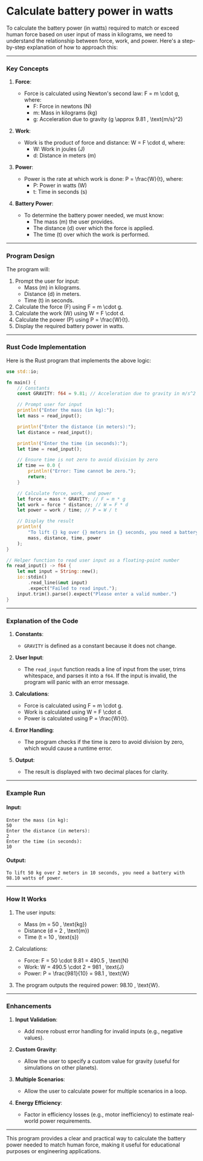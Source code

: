 # Calculate battery power in watts
To calculate the battery power (in watts) required to match or exceed human force based on user input of mass in kilograms, we need to understand the relationship between force, work, and power. Here's a step-by-step explanation of how to approach this:

---

### **Key Concepts**
1. **Force**:
   - Force is calculated using Newton's second law: F = m \cdot g, where:
     - F: Force in newtons (N)
     - m: Mass in kilograms (kg)
     - g: Acceleration due to gravity (g \approx 9.81 \, \text{m/s}^2)

2. **Work**:
   - Work is the product of force and distance: W = F \cdot d, where:
     - W: Work in joules (J)
     - d: Distance in meters (m)

3. **Power**:
   - Power is the rate at which work is done: P = \frac{W}{t}, where:
     - P: Power in watts (W)
     - t: Time in seconds (s)

4. **Battery Power**:
   - To determine the battery power needed, we must know:
     - The mass (m) the user provides.
     - The distance (d) over which the force is applied.
     - The time (t) over which the work is performed.

---

### **Program Design**
The program will:
1. Prompt the user for input:
   - Mass (m) in kilograms.
   - Distance (d) in meters.
   - Time (t) in seconds.
2. Calculate the force (F) using F = m \cdot g.
3. Calculate the work (W) using W = F \cdot d.
4. Calculate the power (P) using P = \frac{W}{t}.
5. Display the required battery power in watts.

---

### **Rust Code Implementation**

Here is the Rust program that implements the above logic:

```rust
use std::io;

fn main() {
    // Constants
    const GRAVITY: f64 = 9.81; // Acceleration due to gravity in m/s^2

    // Prompt user for input
    println!("Enter the mass (in kg):");
    let mass = read_input();

    println!("Enter the distance (in meters):");
    let distance = read_input();

    println!("Enter the time (in seconds):");
    let time = read_input();

    // Ensure time is not zero to avoid division by zero
    if time == 0.0 {
        println!("Error: Time cannot be zero.");
        return;
    }

    // Calculate force, work, and power
    let force = mass * GRAVITY; // F = m * g
    let work = force * distance; // W = F * d
    let power = work / time; // P = W / t

    // Display the result
    println!(
        "To lift {} kg over {} meters in {} seconds, you need a battery with {:.2} watts of power.",
        mass, distance, time, power
    );
}

// Helper function to read user input as a floating-point number
fn read_input() -> f64 {
    let mut input = String::new();
    io::stdin()
        .read_line(&mut input)
        .expect("Failed to read input.");
    input.trim().parse().expect("Please enter a valid number.")
}
```

---

### **Explanation of the Code**

1. **Constants**:
   - `GRAVITY` is defined as a constant because it does not change.

2. **User Input**:
   - The `read_input` function reads a line of input from the user, trims whitespace, and parses it into a `f64`. If the input is invalid, the program will panic with an error message.

3. **Calculations**:
   - Force is calculated using F = m \cdot g.
   - Work is calculated using W = F \cdot d.
   - Power is calculated using P = \frac{W}{t}.

4. **Error Handling**:
   - The program checks if the time is zero to avoid division by zero, which would cause a runtime error.

5. **Output**:
   - The result is displayed with two decimal places for clarity.

---

### **Example Run**

#### Input:
```
Enter the mass (in kg):
50
Enter the distance (in meters):
2
Enter the time (in seconds):
10
```

#### Output:
```
To lift 50 kg over 2 meters in 10 seconds, you need a battery with 98.10 watts of power.
```

---

### **How It Works**
1. The user inputs:
   - Mass (m = 50 \, \text{kg})
   - Distance (d = 2 \, \text{m})
   - Time (t = 10 \, \text{s})

2. Calculations:
   - Force: F = 50 \cdot 9.81 = 490.5 \, \text{N}
   - Work: W = 490.5 \cdot 2 = 981 \, \text{J}
   - Power: P = \frac{981}{10} = 98.1 \, \text{W}

3. The program outputs the required power: 98.10 \, \text{W}.

---

### **Enhancements**
1. **Input Validation**:
   - Add more robust error handling for invalid inputs (e.g., negative values).

2. **Custom Gravity**:
   - Allow the user to specify a custom value for gravity (useful for simulations on other planets).

3. **Multiple Scenarios**:
   - Allow the user to calculate power for multiple scenarios in a loop.

4. **Energy Efficiency**:
   - Factor in efficiency losses (e.g., motor inefficiency) to estimate real-world power requirements.

---

This program provides a clear and practical way to calculate the battery power needed to match human force, making it useful for educational purposes or engineering applications.
